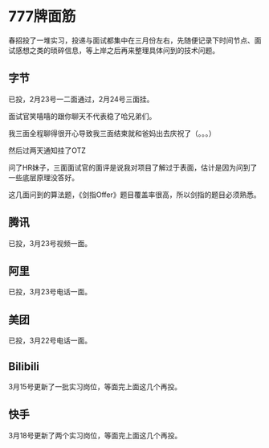 # 777牌面筋

春招投了一堆实习，投递与面试都集中在三月份左右，先随便记录下时间节点、面试感想之类的琐碎信息，等上岸之后再来整理具体问到的技术问题。

## 字节

已投，2月23号一二面通过，2月24号三面挂。

面试官笑嘻嘻的跟你聊天不代表稳了哈兄弟们。

我三面全程聊得很开心导致我三面结束就和爸妈出去庆祝了（。。。）

然后过两天通知挂了OTZ

问了HR妹子，三面面试官的面评是说我对项目了解过于表面，估计是因为问到了一些底层原理没答好。

这几面问到的算法题，《剑指Offer》题目覆盖率很高，所以剑指的题目必须熟悉。

## 腾讯

已投，3月23号视频一面。

## 阿里

已投，3月23号电话一面。

## 美团

已投，3月22号电话一面。

## Bilibili

3月15号更新了一批实习岗位，等面完上面这几个再投。

## 快手

3月18号更新了两个实习岗位，等面完上面这几个再投。

